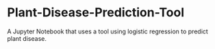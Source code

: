 # Plant-Disease-Prediction-Tool
A Jupyter Notebook that uses a tool using logistic regression to predict plant disease.
